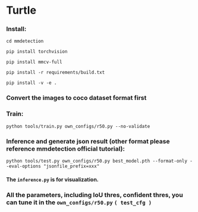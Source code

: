 # Turtle
### Install:
`cd mmdetection`

`pip install torchvision`

`pip install mmcv-full`

`pip install -r requirements/build.txt`

`pip install -v -e .`

### Convert the images to coco dataset format first

### Train:
`python tools/train.py own_configs/r50.py --no-validate`

### Inference and generate json result (other format please reference mmdetection official tutorial):
`python tools/test.py own_configs/r50.py best_model.pth --format-only --eval-options "jsonfile_prefix=xxx"`
#### The `inference.py` is for visualization.
### All the parameters, including IoU thres, confident thres, you can tune it in the `own_configs/r50.py` `( test_cfg )`
